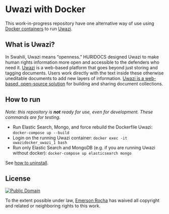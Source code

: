 # Uwazi with Docker
This work-in-progress repository have one alternative way of use using
[Docker containers](https://docker.com) to run [Uwazi](https://www.uwazi.io/).

## What is Uwazi?

In Swahili, Uwazi means “openness.” HURIDOCS designed Uwazi to make human rights
information more open and accessible to the defenders who need it.
[Uwazi](http://www.uwazi.io) is a web-based platform that goes beyond just
storing and tagging documents. Users work directly with the text inside these
otherwise uneditable documents to add new layers of information.
[Uwazi is a web-based, open-source solution](https://github.com/huridocs/uwazi/)
for building and sharing document collections.

## How to run

_Note: this repository is **not** ready for use, even for development. These
commands are for testing._

- Run Elastic Search, Mongo, and force rebuild the Dockerfile Uwazi: `docker-compose up --build`
- Login on the running Uwazi container: `docker exec -it uwazidocker_uwazi_1 bash`
- Run only Elastic Search and MongoDB (e.g. if you are running Uwazi without docker): `docker-compose up elasticsearch mongo`

<!--

git clone git@github.com:huridocs/uwazi.git
cd uwazi
## You need NVM installed, see https://github.com/creationix/nvm
nvm install 6.13
npm install
## You need Yarn installed, see https://yarnpkg.com/
yarn production-build
yarn blank-state
yarn run-production

# Open browser on http://127.0.0.1:3000/

## Still not work. Getting this error
```bash
{ error: 
      [ '[index_not_found_exception] no such index, with { resource.type="index_or_alias" & resource.id="uwazi_development" & index_uuid="_na_" & index="uwazi_development" } :: {"path":"/uwazi_development/_search","query":{},"body":"{\\"_source\\":{\\"include\\":[\\"title\\",\\"icon\\",\\"processed\\",\\"creationDate\\",\\"template\\",\\"metadata\\",\\"type\\",\\"sharedId\\",\\"toc\\",\\"attachments\\",\\"language\\",\\"file\\",\\"uploaded\\",\\"published\\",\\"relationships\\"]},\\"from\\":0,\\"size\\":30,\\"query\\":{\\"bool\\":{\\"must\\":[{\\"bool\\":{\\"should\\":[]}}],\\"must_not\\":[],\\"filter\\":[{\\"term\\":{\\"published\\":true}},{\\"term\\":{\\"language\\":\\"en\\"}}]}},\\"sort\\":[{\\"creationDate.sort\\":{\\"order\\":\\"desc\\",\\"unmapped_type\\":\\"boolean\\"}}],\\"aggregations\\":{\\"all\\":{\\"global\\":{},\\"aggregations\\":{\\"types\\":{\\"terms\\":{\\"field\\":\\"template.raw\\",\\"missing\\":\\"missing\\",\\"size\\":9999},\\"aggregations\\":{\\"filtered\\":{\\"filter\\":{\\"bool\\":{\\"must\\":[{\\"bool\\":{\\"should\\":[]}},{\\"term\\":{\\"language\\":\\"en\\"}}],\\"filter\\":[{\\"match\\":{\\"published\\":true}}]}}}}}}}}}","statusCode":404,"response":"{\\"error\\":{\\"root_cause\\":[{\\"type\\":\\"index_not_found_exception\\",\\"reason\\":\\"no such index\\",\\"resource.type\\":\\"index_or_alias\\",\\"resource.id\\":\\"uwazi_development\\",\\"index_uuid\\":\\"_na_\\",\\"index\\":\\"uwazi_development\\"}],\\"type\\":\\"index_not_found_exception\\",\\"reason\\":\\"no such index\\",\\"resource.type\\":\\"index_or_alias\\",\\"resource.id\\":\\"uwazi_development\\",\\"index_uuid\\":\\"_na_\\",\\"index\\":\\"uwazi_development\\"},\\"status\\":404}"}',
        '    at respond (/alligo/code/fititnt/uwazi-docker/uwazi/node_modules/elasticsearch/src/lib/transport.js:295:15)',
        '    at checkRespForFailure (/alligo/code/fititnt/uwazi-docker/uwazi/node_modules/elasticsearch/src/lib/transport.js:254:7)',
        '    at HttpConnector.<anonymous> (/alligo/code/fititnt/uwazi-docker/uwazi/node_modules/elasticsearch/src/lib/connectors/http.js:159:7)',
        '    at IncomingMessage.bound (/alligo/code/fititnt/uwazi-docker/uwazi/node_modules/elasticsearch/node_modules/lodash/dist/lodash.js:729:21)',
        '    at emitNone (events.js:91:20)',
        '    at IncomingMessage.emit (events.js:185:7)',
        '    at endReadableNT (_stream_readable.js:974:12)',
        '    at _combinedTickCallback (internal/process/next_tick.js:80:11)',
        '    at process._tickCallback (internal/process/next_tick.js:104:9)' ] },
  status: 500 }
    at /alligo/code/fititnt/uwazi-docker/uwazi/app/react/ServerRouter.js:184:15
    at process._tickCallback (internal/process/next_tick.js:109:7)
```

yarn reindex
yarn run-production
# http://127.0.0.1:3000/ Shows "Uwazi To start you need to create some templates in settings"

-->

See [how to uninstall](uninstall.md).

## License

[![Public Domain](https://i.creativecommons.org/p/zero/1.0/88x31.png)](UNLICENSE)

To the extent possible under law, [Emerson Rocha](https://github.com/fititnt)
has waived all copyright and related or neighboring rights to this work.
